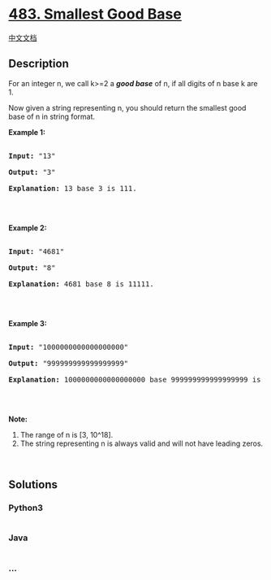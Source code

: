 # [483. Smallest Good Base](https://leetcode.com/problems/smallest-good-base)

[中文文档](/solution/0400-0499/0483.Smallest%20Good%20Base/README.md)

## Description

<p>For an integer n, we call k&gt;=2 a <i><b>good base</b></i> of n, if all digits of n base k are 1.</p>

<p>Now given a string representing n, you should return the smallest good base of n in string format.</p>

<p><b>Example 1:</b></p>

<pre>

<b>Input:</b> &quot;13&quot;

<b>Output:</b> &quot;3&quot;

<b>Explanation:</b> 13 base 3 is 111.

</pre>

<p>&nbsp;</p>

<p><b>Example 2:</b></p>

<pre>

<b>Input:</b> &quot;4681&quot;

<b>Output:</b> &quot;8&quot;

<b>Explanation:</b> 4681 base 8 is 11111.

</pre>

<p>&nbsp;</p>

<p><b>Example 3:</b></p>

<pre>

<b>Input:</b> &quot;1000000000000000000&quot;

<b>Output:</b> &quot;999999999999999999&quot;

<b>Explanation:</b> 1000000000000000000 base 999999999999999999 is 11.

</pre>

<p>&nbsp;</p>

<p><b>Note:</b></p>

<ol>
    <li>The range of n is [3, 10^18].</li>
    <li>The string representing n is always valid and will not have leading zeros.</li>
</ol>

<p>&nbsp;</p>

## Solutions

<!-- tabs:start -->

### **Python3**

```python

```

### **Java**

```java

```

### **...**

```

```

<!-- tabs:end -->
